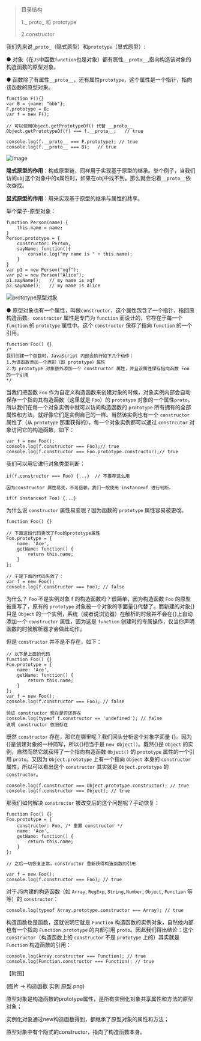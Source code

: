 > 目录结构
>
> 1._ proto_ 和 prototype
>
> 2.constructor

我们先来说`_proto_`（隐式原型）和`prototype`（显式原型）:

● 对象（在`JS`中函数`function`也是对象）都有属性`__proto__`,指向构造该对象的构造函数的原型对象。

● 函数除了有属性`__proto__`，还有属性`prototype`，这个属性是一个指针，指向该函数的原型对象。

    function F(){}
    var B = {name: "bbb"};
    F.prototype = B;
    var f = new F();
    
    // 可以使用Object.getPrototypeOf() 代替 __proto__
    Object.getPrototypeOf(f) === f.__proto__;   // true
    
    console.log(f.__proto__ === F.prototype); // true
    console.log(f.__proto__ === B);   // true

![image](http://img.blog.csdn.net/20131112143012281?watermark/2/text/aHR0cDovL2Jsb2cuY3Nkbi5uZXQvY3VldzE5ODc=/font/5a6L5L2T/fontsize/400/fill/I0JBQkFCMA==/dissolve/70/gravity/SouthEast)

**隐式原型的作用**：构成原型链，同样用于实现基于原型的继承。举个例子，当我们访问`obj`这个对象中的x属性时，如果在obj中找不到，那么就会沿着`__proto__`依次查找。

**显式原型的作用**：用来实现基于原型的继承与属性的共享。

举个栗子-原型对象：

    function Person(name) {
        this.name = name;
    }
    Person.prototype = {
        constructor: Person,
        sayName: function(){
            console.log("my name is " + this.name);
        }
    }
    var p1 = new Person("xqf");
    var p2 = new Person("Alice");
    p1.sayName();   // my name is xqf
    p2.sayName();   // my name is Alice

![prototype原型对象](http://img.blog.csdn.net/20161208183943943?watermark/2/text/aHR0cDovL2Jsb2cuY3Nkbi5uZXQvbGlnYW5nMjU4NTExNg==/font/5a6L5L2T/fontsize/400/fill/I0JBQkFCMA==/dissolve/70/gravity/SouthEast)

● 原型对象也有一个属性，叫做`constructor`，这个属性包含了一个指针，指回原构造函数。`constructor` 属性是专门为 `function` 而设计的，它存在于每一个 `function` 的 `prototype` 属性中。这个 `constructor` 保存了指向 `function` 的一个引用。

    function Foo() {}
    /*
    我们创建一个函数时，JavaScript 内部会执行如下几个动作：
    1.为该函数添加一个原形（即 prototype）属性 
    2.为 prototype 对象额外添加一个 constructor 属性，并且该属性保存指向函数 Foo 的一个引用
    */

当我们把函数 `Foo` 作为自定义构造函数来创建对象的时候，对象实例内部会自动保存一个指向其构造函数（这里就是 `Foo`）的 `prototype` 对象的一个属性`proto`。 所以我们在每一个对象实例中就可以访问构造函数的 `prototype` 所有拥有的全部属性和方法，就好像它们是实例自己的一样。当然该实例也有一个 `constructor` 属性了（从 `prototype` 那里获得的），每一个对象实例都可以通过 `constrcutor` 对象访问它的构造函数，如下：

    var f = new Foo();
    console.log(f.constructor === Foo);// true
    console.log(f.constructor === Foo.prototype.constructor);// true


我们可以用它进行对象类型判断：

    if(f.constructor === Foo) {...}  // 不推荐这么用
    
    因为constructor 属性易变，不可信赖，我们一般使用 instanceof 进行判断。
    
    if(f instanceof Foo) {...}

为什么说 `constructor` 属性易变呢？因为函数的 `prototype` 属性容易被更改。

    function Foo() {}
    
    // 下面这段代码更改了Foo的prototype属性
    Foo.prototype = {
        name: 'Ace',
        getName: function() {
            return this.name;
        }
    };

    // 于是下面的代码失效了：
    var f = new Foo();
    console.log(f.constructor === Foo); // false
    
为什么？ `Foo` 不是实例对象 f 的构造函数吗？很简单，因为构造函数 `Foo` 的原型被重写了，原有的 `prototype` 对象被一个对象的字面量{}代替了。而新建的对象{}只是 `Object` 的一个实例，系统（或者说浏览器）在解析的时候并不会在{}上自动添加一个 `constructor` 属性，因为这是 `function` 创建时的专属操作，仅当你声明函数的时候解析器才会做此动作。

但是 `constructor` 并不是不存在，如下：

    // 以下是上面的代码
    function Foo() {}
    Foo.prototype = {
        name: 'Ace',
        getName: function() {
            return this.name;
        }
    };
    var f = new Foo();
    console.log(f.constructor === Foo); // false
    
    验证 constructor 现在是否还存在
    console.log(typeof f.constructor == 'undefined'); // false
    说明 constructor 依旧存在

既然 `constructor` 存在，那它在哪里呢？我们回头分析这个对象字面量 
{}。因为{}是创建对象的一种简写，所以{}相当于是 `new Object()`。既然{}是 `Object` 的实例，自然而然它就获得了一个指向构造函数 `Object()` 的 `prototype` 属性的一个引用 `proto`。又因为 `Object.prototype` 上有一个指向 `Object` 本身的 `constructor` 属性，所以可以看出这个 `constructor` 其实就是 `Object.prototype` 的 `constructor`。

    console.log(f.constructor === Object.prototype.constructor); // true
    console.log(f.constructor === Object); // true
    
那我们如何解决 `constructor` 被改变后的这个问题呢？手动恢复：

    function Foo() {}
    Foo.prototype = {
        constructor: Foo, /* 重置 constructor */
        name: 'Ace',
        getName: function() {
            return this.name;
        }
    };
    
    // 之后一切恢复正常，constructor 重新获得构造函数的引用
    
    var f = new Foo();
    console.log(f.constructor === Foo); // true
    
对于JS内建的构造函数（如 `Array`, `RegExp`, `String,Number`, `Object`, `Function` 等等）的 `constructor`：

    console.log(typeof Array.prototype.constructor === Array); // true
    
构造函数也是函数，这就说明它就是 `Function` 构造函数的实例对象，自然他内部也有一个指向 `Function.prototype` 的内部引用 `proto`。因此我们得出结论：这个 `constructor`（构造函数上的 `constructor` 不是 `prototype` 上的）其实就是 `Function` 构造函数的引用：

    console.log(Array.constructor === Function); // true
    console.log(Function.constructor === Function); // true
    
【附图】

(图片 -> 构造函数 实例 原型.png)

原型对象是构造函数的prototype属性，是所有实例化对象共享属性和方法的原型对象；

实例化对象通过new构造函数得到，都继承了原型对象的属性和方法；

原型对象中有个隐式的constructor，指向了构造函数本身。